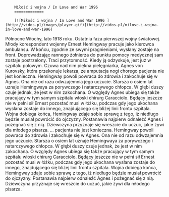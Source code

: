 
        Miłość i wojna / In Love and War 1996 
        =============
        
        [![Miłość i wojna / In Love and War 1996 ](http://vidos.pl/images/player.gif)](http://vidos.pl/milosc-i-wojna-in-love-and-war-1996)
        
        
 Północne Włochy, lato 1918 roku. Ostatnia faza pierwszej wojny światowej. Młody korespondent wojenny Ernest Hemingway pracuje jako kierowca ambulansu. W końcu, zgodnie ze swymi pragnieniami, wysłany zostaje na front. Doprowadzając rannego żołnierza do punktu pomocy medycznej sam zostaje postrzelony. Traci przytomność. Kiedy ją odzyskuje, jest już w szpitalu polowym. Czuwa nad nim piękna pielęgniarka, Agnes von Kurovsky, która przekonuje lekarza, że amputacja nogi chorego pacjenta nie jest konieczna. Hemingway powoli powraca do zdrowia i zakochuje się w Agnes. Ona nie od razu odwzajemnia jego uczucie. Starsza o osiem lat uznaje Hemingwaya za porywczego i natarczywego chłopca. W głębi duszy czuje jednak, że jest w nim zakochana. O względy Agnes ubiega się także pracujący w tym samym szpitalu włoski chirurg Caracciolo. Będący jeszcze nie w pełni sił Ernest pozostać musi w łóżku, podczas gdy jego ukochana wysłana zostaje do innego, znajdującego się bliżej linii frontu szpitala. Wojna dobiega końca, Hemingway zdaje sobie sprawę z tego, iż niedługo będzie musiał powrócić do ojczyzny. Postanawia najpierw odnaleźć Agnes i pożegnać się z nią. Dziewczyna przyznaje się wreszcie do uczuć, jakie żywi dla młodego pisarza.  ... pacjenta nie jest konieczna. Hemingway powoli powraca do zdrowia i zakochuje się w Agnes. Ona nie od razu odwzajemnia jego uczucie. Starsza o osiem lat uznaje Hemingwaya za porywczego i natarczywego chłopca. W głębi duszy czuje jednak, że jest w nim zakochana. O względy Agnes ubiega się także pracujący w tym samym szpitalu włoski chirurg Caracciolo. Będący jeszcze nie w pełni sił Ernest pozostać musi w łóżku, podczas gdy jego ukochana wysłana zostaje do innego, znajdującego się bliżej linii frontu szpitala. Wojna dobiega końca, Hemingway zdaje sobie sprawę z tego, iż niedługo będzie musiał powrócić do ojczyzny. Postanawia najpierw odnaleźć Agnes i pożegnać się z nią. Dziewczyna przyznaje się wreszcie do uczuć, jakie żywi dla młodego pisarza.
    